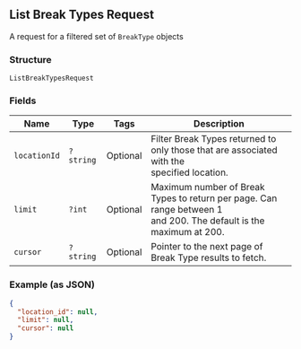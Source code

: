 ## List Break Types Request

A request for a filtered set of `BreakType` objects

### Structure

`ListBreakTypesRequest`

### Fields

| Name | Type | Tags | Description |
|  --- | --- | --- | --- |
| `locationId` | `?string` | Optional | Filter Break Types returned to only those that are associated with the<br>specified location. |
| `limit` | `?int` | Optional | Maximum number of Break Types to return per page. Can range between 1<br>and 200. The default is the maximum at 200. |
| `cursor` | `?string` | Optional | Pointer to the next page of Break Type results to fetch. |

### Example (as JSON)

```json
{
  "location_id": null,
  "limit": null,
  "cursor": null
}
```

